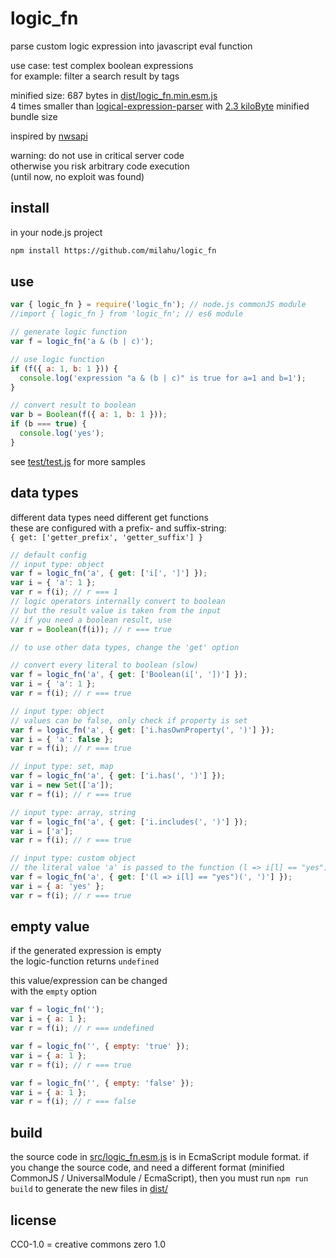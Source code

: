 # logic_fn

parse custom logic expression into javascript eval function

use case: test complex boolean expressions  
for example: filter a search result by tags

minified size: 687 bytes in [dist/logic_fn.min.esm.js](dist/logic_fn.min.esm.js)  
4 times smaller than [logical-expression-parser](https://github.com/NimitzDEV/logical-expression-parser) with [2.3 kiloByte](https://bundlephobia.com/result?p=logical-expression-parser) minified bundle size

inspired by [nwsapi](https://github.com/dperini/nwsapi/blob/37639c9db20f529029c219e2424118ca03917e0d/src/nwsapi.js#L768)

warning: do not use in critical server code  
otherwise you risk arbitrary code execution  
(until now, no exploit was found)

## install

in your node.js project

```sh
npm install https://github.com/milahu/logic_fn
```

## use

```js
var { logic_fn } = require('logic_fn'); // node.js commonJS module
//import { logic_fn } from 'logic_fn'; // es6 module

// generate logic function
var f = logic_fn('a & (b | c)');

// use logic function
if (f({ a: 1, b: 1 })) {
  console.log('expression "a & (b | c)" is true for a=1 and b=1');
}

// convert result to boolean
var b = Boolean(f({ a: 1, b: 1 }));
if (b === true) {
  console.log('yes');
}
```

see [test/test.js](test/test.js) for more samples

## data types

different data types need different get functions  
these are configured with a prefix- and suffix-string:  
`{ get: ['getter_prefix', 'getter_suffix'] }`

```js
// default config
// input type: object
var f = logic_fn('a', { get: ['i[', ']'] });
var i = { 'a': 1 };
var r = f(i); // r === 1
// logic operators internally convert to boolean
// but the result value is taken from the input
// if you need a boolean result, use
var r = Boolean(f(i)); // r === true

// to use other data types, change the 'get' option

// convert every literal to boolean (slow)
var f = logic_fn('a', { get: ['Boolean(i[', '])'] });
var i = { 'a': 1 };
var r = f(i); // r === true

// input type: object
// values can be false, only check if property is set
var f = logic_fn('a', { get: ['i.hasOwnProperty(', ')'] });
var i = { 'a': false };
var r = f(i); // r === true

// input type: set, map
var f = logic_fn('a', { get: ['i.has(', ')'] });
var i = new Set(['a']);
var r = f(i); // r === true

// input type: array, string
var f = logic_fn('a', { get: ['i.includes(', ')'] });
var i = ['a'];
var r = f(i); // r === true

// input type: custom object
// the literal value 'a' is passed to the function (l => i[l] == "yes")
var f = logic_fn('a', { get: ['(l => i[l] == "yes")(', ')'] });
var i = { a: 'yes' };
var r = f(i); // r === true
```

## empty value

if the generated expression is empty  
the logic-function returns `undefined`

this value/expression can be changed  
with the `empty` option

```js
var f = logic_fn('');
var i = { a: 1 };
var r = f(i); // r === undefined

var f = logic_fn('', { empty: 'true' });
var i = { a: 1 };
var r = f(i); // r === true

var f = logic_fn('', { empty: 'false' });
var i = { a: 1 };
var r = f(i); // r === false
```

## build

the source code in [src/logic_fn.esm.js](src/logic_fn.esm.js) is in EcmaScript module format.
if you change the source code, and need a different format (minified CommonJS / UniversalModule / EcmaScript), then you must run `npm run build` to generate the new files in [dist/](dist/)

## license

CC0-1.0 = creative commons zero 1.0
